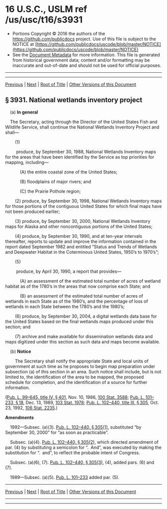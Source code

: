 ---
---

# 16 U.S.C., USLM ref /us/usc/t16/s3931

* Portions Copyright © 2016 the authors of the https://github.com/publicdocs project.
  Use of this file is subject to the NOTICE at [https://github.com/publicdocs/uscode/blob/master/NOTICE](https://github.com/publicdocs/uscode/blob/master/NOTICE)
* See the [Document Metadata](././../../../../..//README.md) for more information.
  This file is generated from historical government data; content and/or formatting may be inaccurate and out-of-date and should not be used for official purposes.

----------
----------

[Previous](./../../../../..//us/usc/t16/ch59/schIV/m__us_usc_t16_ch59_schIV.md) | [Next](./../../../../..//us/usc/t16/ch59/schIV/m__us_usc_t16_s3932.md) | [Root of Title](./../../../../../) | [Other Versions of this Document](https://publicdocs.github.io/go/links?ns=uslm&ref=%2Fus%2Fusc%2Ft16%2Fs3931)

## § 3931. National wetlands inventory project

    (a) __In general__ 

    The Secretary, acting through the Director of the United States Fish and Wildlife Service, shall continue the National Wetlands Inventory Project and shall—

        (1)

         produce, by September 30, 1988, National Wetlands Inventory maps for the areas that have been identified by the Service as top priorities for mapping, including—

            (A) the entire coastal zone of the United States;

            (B) floodplains of major rivers; and

            (C) the Prairie Pothole region;

        (2) produce, by September 30, 1998, National Wetlands Inventory maps for those portions of the contiguous United States for which final maps have not been produced earlier;

        (3) produce, by September 30, 2000, National Wetlands Inventory maps for Alaska and other noncontiguous portions of the United States;

        (4) produce, by September 30, 1990, and at ten-year intervals thereafter, reports to update and improve the information contained in the report dated September 1982 and entitled “Status and Trends of Wetlands and Deepwater Habitat in the Coterminous United States, 1950’s to 1970’s”;

        (5)

         produce, by April 30, 1990, a report that provides—

            (A) an assessment of the estimated total number of acres of wetland habitat as of the 1780’s in the areas that now comprise each State; and

            (B) an assessment of the estimated total number of acres of wetlands in each State as of the 1980’s, and the percentage of loss of wetlands in each State between the 1780’s and the 1980’s;

        (6) produce, by September 30, 2004, a digital wetlands data base for the United States based on the final wetlands maps produced under this section; and

        (7) archive and make available for dissemination wetlands data and maps digitized under this section as such data and maps become available.

    (b) __Notice__ 

        The Secretary shall notify the appropriate State and local units of government at such time as he proposes to begin map preparation under subsection (a) of this section in an area. Such notice shall include, but is not limited to, the identification of the area to be mapped, the proposed schedule for completion, and the identification of a source for further information.

([Pub. L. 99–645, title IV, § 401][/us/pl/99/645/s401], Nov. 10, 1986, [100 Stat. 3588][/us/stat/100/3588]; [Pub. L. 101–233, § 18][/us/pl/101/233/s18], Dec. 13, 1989, [103 Stat. 1978][/us/stat/103/1978]; [Pub. L. 102–440, title III, § 305][/us/pl/102/440/s305], Oct. 23, 1992, [106 Stat. 2235][/us/stat/106/2235].)

 __Amendments__ 

    1992—Subsec. (a)(3). [Pub. L. 102–440, § 305(1)][/us/pl/102/440/s305/1], substituted “by September 30, 2000” for “as soon as practicable”.

    Subsec. (a)(4). [Pub. L. 102–440, § 305(2)][/us/pl/102/440/s305/2], which directed amendment of par. (4) by substituting a semicolon for “. And”, was executed by making the substitution for “. and”, to reflect the probable intent of Congress.

    Subsec. (a)(6), (7). [Pub. L. 102–440, § 305(3)][/us/pl/102/440/s305/3], (4), added pars. (6) and (7).

    1989—Subsec. (a)(5). [Pub. L. 101–233][/us/pl/101/233] added par. (5).

----------

[Previous](./../../../../..//us/usc/t16/ch59/schIV/m__us_usc_t16_ch59_schIV.md) | [Next](./../../../../..//us/usc/t16/ch59/schIV/m__us_usc_t16_s3932.md) | [Root of Title](./../../../../../) | [Other Versions of this Document](https://publicdocs.github.io/go/links?ns=uslm&ref=%2Fus%2Fusc%2Ft16%2Fs3931)

----------
----------

[/us/pl/99/645/s401]: https://publicdocs.github.io/go/links?ns=uslm&ref=%2Fus%2Fpl%2F99%2F645%2Fs401
[/us/stat/100/3588]: https://publicdocs.github.io/go/links?ns=uslm&ref=%2Fus%2Fstat%2F100%2F3588
[/us/pl/101/233/s18]: https://publicdocs.github.io/go/links?ns=uslm&ref=%2Fus%2Fpl%2F101%2F233%2Fs18
[/us/stat/103/1978]: https://publicdocs.github.io/go/links?ns=uslm&ref=%2Fus%2Fstat%2F103%2F1978
[/us/pl/102/440/s305]: https://publicdocs.github.io/go/links?ns=uslm&ref=%2Fus%2Fpl%2F102%2F440%2Fs305
[/us/stat/106/2235]: https://publicdocs.github.io/go/links?ns=uslm&ref=%2Fus%2Fstat%2F106%2F2235
[/us/pl/102/440/s305/1]: https://publicdocs.github.io/go/links?ns=uslm&ref=%2Fus%2Fpl%2F102%2F440%2Fs305%2F1
[/us/pl/102/440/s305/2]: https://publicdocs.github.io/go/links?ns=uslm&ref=%2Fus%2Fpl%2F102%2F440%2Fs305%2F2
[/us/pl/102/440/s305/3]: https://publicdocs.github.io/go/links?ns=uslm&ref=%2Fus%2Fpl%2F102%2F440%2Fs305%2F3
[/us/pl/101/233]: https://publicdocs.github.io/go/links?ns=uslm&ref=%2Fus%2Fpl%2F101%2F233


